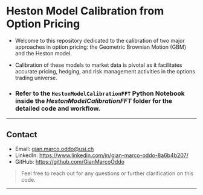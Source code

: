 # Heston Model Calibration from Option Pricing

-  Welcome to this repository dedicated to the calibration of two major approaches in option pricing: the Geometric Brownian Motion (GBM) and the Heston model. 
- Calibration of these models to market data is pivotal as it facilitates accurate pricing, hedging, and risk management activities in the options trading universe.

- ### Refer to the `HestonModelCalibrationFFT` Python Notebook inside the *HestonModelCalibrationFFT* folder for the detailed code and workflow.

---
## Contact

- Email: gian.marco.oddo@usi.ch
- LinkedIn: https://www.linkedin.com/in/gian-marco-oddo-8a6b4b207/
- GitHub: https://github.com/GianMarcoOddo
> Feel free to reach out for any questions or further clarification on this code.
---
